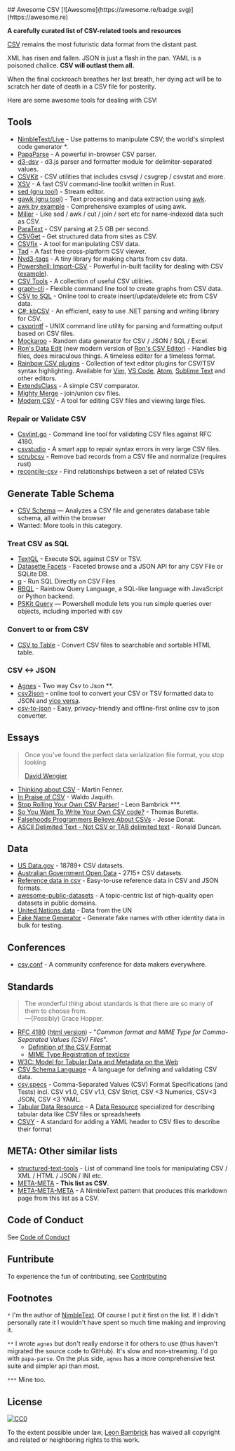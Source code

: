<div class="github-widget" data-repo="secretGeek/awesomeCSV"></div>
## Awesome CSV [![Awesome](https://awesome.re/badge.svg)](https://awesome.re)

**A carefully curated list of CSV-related tools and resources**

[CSV](https://en.wikipedia.org/wiki/Comma-separated_values) remains the most futuristic data format from the distant past.

XML has risen and fallen. JSON is just a flash in the pan. YAML is a poisoned chalice. **CSV will outlast them all.**

When the final cockroach breathes her last breath, her dying act will be to scratch her date of death in a CSV file for posterity.






Here are some awesome tools for dealing with CSV:

## Tools

- [NimbleText/Live](https://NimbleText.com/Live) - Use patterns to manipulate CSV; the world's simplest code generator *.
- [PapaParse](https://www.papaparse.com) - A powerful in-browser CSV parser.
- [d3-dsv](https://github.com/d3/d3-dsv) - d3.js parser and formatter module for delimiter-separated values.
- [CSVKit](https://csvkit.readthedocs.io/) - CSV utilities that includes csvsql / csvgrep / csvstat and more.
- [XSV](https://github.com/BurntSushi/xsv) - A fast CSV command-line toolkit written in Rust.
- [sed (gnu tool)](https://www.gnu.org/software/sed/manual/sed.html) - Stream editor.
- [gawk (gnu tool)](https://www.gnu.org/software/gawk/manual/gawk.html) - Text processing and data extraction using [awk](http://pubs.opengroup.org/onlinepubs/009695399/utilities/awk.html).
- [awk by example](https://github.com/learnbyexample/Command-line-text-processing/blob/master/gnu_awk.md#default-field-separation) - Comprehensive examples of using awk.
- [Miller](http://johnkerl.org/miller/doc/) - Like sed / awk / cut / join / sort etc for name-indexed data such as CSV.
- [ParaText](https://github.com/wiseio/paratext) - CSV parsing at 2.5 GB per second.
- [CSVGet](http://github.com/fizx/csvget/tree/master) - Get structured data from sites as CSV.
- [CSVfix](https://code.google.com/p/csvfix/) - A tool for manipulating CSV data.
- [Tad](https://www.tadviewer.com) - A fast free cross-platform CSV viewer.
- [Nvd3-tags](http://blog.tryolabs.com/2015/02/27/nvd3-tags-a-tiny-library-for-making-charts-from-csv-data/) - A tiny library for making charts from csv data.
- [Powershell: Import-CSV](https://docs.microsoft.com/en-us/powershell/module/microsoft.powershell.utility/import-csv) - Powerful in-built facility for dealing with CSV ([example](https://gist.github.com/dfinke/786ba9edae1b0265ada10b36a7a11ba9)).
- [CSV Tools](https://onlinecsvtools.com/) - A collection of useful CSV utilities.
- [graph-cli](https://github.com/mcastorina/graph-cli) - Flexible command line tool to create graphs from CSV data.
- [CSV to SQL](http://www.convertcsv.com/csv-to-sql.htm) - Online tool to create insert/update/delete etc from CSV data.
- [C#: kbCSV](https://github.com/kentcb/KBCsv/blob/master/README.md) - An efficient, easy to use .NET parsing and writing library for CSV.
- [csvprintf](https://github.com/archiecobbs/csvprintf) - UNIX command line utility for parsing and formatting output based on CSV files.
- [Mockaroo](https://www.mockaroo.com/) - Random data generator for CSV / JSON / SQL / Excel.
- [Ron's Data Edit](https://www.ronsplace.eu/Products/RonsDataEdit) (new modern version of [Ron's CSV Editor](https://www.ronsplace.eu/products/ronseditor)) - Handles big files, does miraculous things. A timeless editor for a timeless format.
- [Rainbow CSV plugins](https://github.com/mechatroner/rainbow_csv#rainbow-csv-in-other-editors) - Collection of text editor plugins for CSV/TSV syntax highlighting. Available for [Vim](https://github.com/mechatroner/rainbow_csv), [VS Code](https://marketplace.visualstudio.com/items?itemName=mechatroner.rainbow-csv), [Atom](https://atom.io/packages/rainbow-csv), [Sublime Text](https://packagecontrol.io/packages/rainbow_csv) and other editors.
- [ExtendsClass](https://extendsclass.com/csv-diff.html) - A simple CSV comparator.
- [Mighty Merge](https://mightymerge.io/) - join/union csv files.
- [Modern CSV](https://www.moderncsv.com/) - A tool for editing CSV files and viewing large files.

### Repair or Validate CSV

- [Csvlint.go](https://github.com/Clever/csvlint) - Command line tool for validating CSV files against RFC 4180.
- [csvstudio](http://www.csvstudio.com/) - A smart app to repair syntax errors in very large CSV files.
- [scrubcsv](https://github.com/faradayio/scrubcsv) - Remove bad records from a CSV file and normalize (requires rust)
- [reconcile-csv](https://github.com/OpenRefine/reconcile-csv/blob/master/README.md) - Find relationships between a set of related CSVs

## Generate Table Schema

- [CSV Schema](https://csv-schema.surge.sh/) &mdash; Analyzes a CSV file and generates database table schema, all within the browser
- Wanted: More tools in this category.


### Treat CSV as SQL

- [TextQL](http://dinedal.github.io/textql/) - Execute SQL against CSV or TSV.
- [Datasette Facets](https://simonwillison.net/2018/May/20/datasette-facets/) - Faceted browse and a JSON API for any CSV File or SQLite DB.
- [q](https://harelba.github.io/q/) - Run SQL Directly on CSV Files
- [RBQL](https://rbql.org) - Rainbow Query Language, a SQL-like language with JavaScript or Python backend.
- [PSKit Query](https://github.com/dfinke/PSKit#sql-query) &mdash; Powershell module lets you run simple queries over objects, including imported with csv

### Convert to or from CSV

- [CSV to Table](https://github.com/vividvilla/csvtotable) - Convert CSV files to searchable and sortable HTML table.

### CSV <-> JSON

- [Agnes](http://www.secretgeek.net/agnes/twoWay.html) - Two way Csv to Json **.
- [csv2json](https://www.csvjson.com/csv2json) - online tool to convert your CSV or TSV formatted data to JSON and [vice versa](https://www.csvjson.com/json2csv).
- [csv-to-json](https://mango-is.com/tools/csv-to-json/) - Easy, privacy-friendly and offline-first online csv to json converter.


## Essays

> Once you've found the perfect data serialization file format, you stop looking
>
> [David Wengier](https://twitter.com/davidwengier/status/1159606464220000257)


- [Thinking about CSV](https://blog.datacite.org/thinking-about-csv/) - Martin Fenner.
- [In Praise of CSV](https://usopendata.org/2015/03/10/csv) - Waldo Jaquith.
- [Stop Rolling Your Own CSV Parser!](http://www.secretgeek.net/csv_trouble) - Leon Bambrick ***.
- [So You Want To Write Your Own CSV code?](http://thomasburette.com/blog/2014/05/25/so-you-want-to-write-your-own-CSV-code/) - Thomas Burette.
- [Falsehoods Programmers Believe About CSVs](https://donatstudios.com/Falsehoods-Programmers-Believe-About-CSVs) - Jesse Donat.
- [ASCII Delimited Text - Not CSV or TAB delimited text](https://ronaldduncan.wordpress.com/2009/10/31/text-file-formats-ascii-delimited-text-not-csv-or-tab-delimited-text/) - Ronald Duncan.

## Data

- [US Data.gov](https://catalog.data.gov/dataset?res_format=CSV) - 18789+ CSV datasets.
- [Australian Government Open Data](https://data.gov.au/dataset?res_format=CSV) - 2715+ CSV datasets.
- [Reference data in csv](https://datahub.io/collections/reference-data) - Easy-to-use reference data in CSV and JSON formats.
- [awesome-public-datasets](https://github.com/awesomedata/awesome-public-datasets) - A topic-centric list of high-quality open datasets in public domains.
- [United Nations data](https://data.un.org) - Data from the UN
- [Fake Name Generator](https://www.fakenamegenerator.com/order.php) - Generate fake names with other identity data in bulk for testing.

## Conferences

- [csv,conf](https://csvconf.com/) - A community conference for data makers everywhere.


## Standards

> The wonderful thing about standards is that there are so many of them to choose from.<br />&mdash;(Possibly) Grace Hopper.

- [RFC 4180](https://tools.ietf.org/html/rfc4180) ([html version](http://www.faqs.org/rfcs/rfc4180.html)) - "*Common format and MIME Type for Comma-Separated Values (CSV) Files*".
  - [Definition of the CSV Format](https://tools.ietf.org/html/rfc4180#section-2)
  - [MIME Type Registration of text/csv](https://tools.ietf.org/html/rfc4180#section-3)
- [W3C: Model for Tabular Data and Metadata on the Web](https://www.w3.org/TR/tabular-data-model/)
- [CSV Schema Language](http://digital-preservation.github.io/csv-schema/csv-schema-1.2.html) - A language for defining and validating CSV data.
- [csv,specs](https://github.com/csvspecs) - Comma-Separated Values (CSV) Format Specifications (and Tests) incl. CSV v1.0, CSV v1.1, CSV Strict, CSV <3 Numerics, CSV<3 JSON, CSV <3 YAML.
- [Tabular Data Resource](http://frictionlessdata.io/specs/tabular-data-resource/) - A [Data Resource](http://frictionlessdata.io/specs/data-resource/) specialized for describing tabular data like CSV files or spreadsheets
- [CSVY](https://csvy.org/) - A standard for adding a YAML header to CSV files to describe their format

## META: Other similar lists

- [structured-text-tools](https://github.com/dbohdan/structured-text-tools) - List of command line tools for manipulating CSV / XML / HTML / JSON / INI etc.
- [META-META](https://raw.githubusercontent.com/secretGeek/AwesomeCSV/master/awesomecsv.csv) - **This list as CSV**.
- [META-META-META](https://nimbletext.com/Live/-971009575/) - A NimbleText pattern that produces this markdown page from this list as a CSV.


## Code of Conduct

See [Code of Conduct](https://github.com/secretGeek/awesomeCSV/blob/master/code-of-conduct.md)


## Funtribute

To experience the fun of contributing, see [Contributing](https://github.com/secretGeek/awesomeCSV/blob/master/contributing.md)


## Footnotes

`*` <span id='footnote1' ></span> I'm the author of [NimbleText](https://NimbleText.com/Live). Of course I put it first on the list. If I didn't personally rate it I wouldn't have spent so much time making and improving it.

`**` <span id='footnote2' ></span> I wrote `agnes` but don't really endorse it for others to use (thus haven't migrated the source code to GitHub). It's slow and non-streaming. I'd go with `papa-parse`. On the plus side, `agnes` has a more comprehensive test suite and simpler api than most.

`***` <span id='footnote3' ></span> Mine too.

## License

[![CC0](http://mirrors.creativecommons.org/presskit/buttons/88x31/svg/cc-zero.svg)](https://creativecommons.org/publicdomain/zero/1.0/)

To the extent possible under law, [Leon Bambrick](http://secretgeek.net) has waived all copyright and related or neighboring rights to this work.